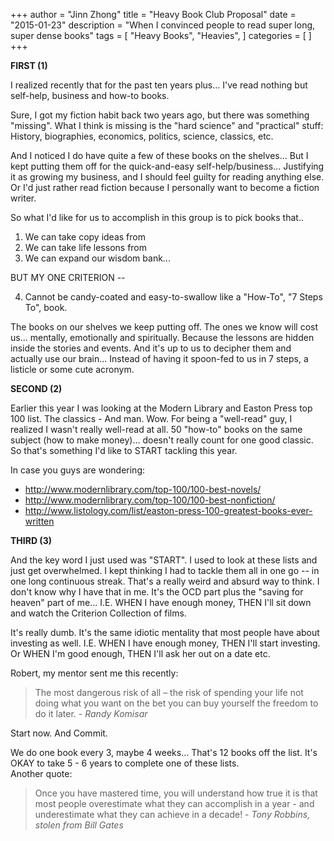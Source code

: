 +++
author = "Jinn Zhong"
title = "Heavy Book Club Proposal"
date = "2015-01-23"
description = "When I convinced people to read super long, super dense books"
tags = [
    "Heavy Books",
    "Heavies",
]
categories = [
]
+++

**FIRST (1)**

I realized recently that for the past ten years plus... I've read nothing but self-help, business and how-to books.  

Sure, I got my fiction habit back two years ago, but there was something "missing". What I think is missing is the "hard science" and "practical" stuff: History, biographies, economics, politics, science, classics, etc.  

And I noticed I do have quite a few of these books on the shelves... But I kept putting them off for the quick-and-easy self-help/business...  Justifying it as growing my business, and I should feel guilty for reading anything else. Or I'd just rather read fiction because I personally want to become a fiction writer.  

So what I'd like for us to accomplish in this group is to pick books that..  

1. We can take copy ideas from
2. We can take life lessons from
3. We can expand our wisdom bank... 

BUT MY ONE CRITERION --   

4. Cannot be candy-coated and easy-to-swallow like a "How-To", "7 Steps To", book.

The books on our shelves we keep putting off.  The ones we know will cost us... mentally, emotionally and spiritually. Because the lessons are hidden inside the stories and events. And it's up to us to decipher them and actually use our brain... Instead of having it spoon-fed to us in 7 steps, a listicle or some cute acronym.  

**SECOND (2)**

Earlier this year I was looking at the Modern Library and Easton Press top 100 list. The classics - And man. Wow. For being a "well-read" guy, I realized I wasn't really well-read at all. 50 "how-to" books on the same subject (how to make money)... doesn't really count for one good classic. So that's something I'd like to START tackling this year.  

In case you guys are wondering:

* http://www.modernlibrary.com/top-100/100-best-novels/
* http://www.modernlibrary.com/top-100/100-best-nonfiction/
* http://www.listology.com/list/easton-press-100-greatest-books-ever-written

**THIRD (3)**

And the key word I just used was "START". I used to look at these lists and just get overwhelmed. I kept thinking I had to tackle them all in one go  -- in one long continuous streak. That's a really weird and absurd way to think. I don't know why I have that in me. It's the OCD part plus the "saving for heaven" part of me... I.E. WHEN I have enough money, THEN I'll sit down and watch the Criterion Collection of films.  

It's really dumb. It's the same idiotic mentality that most people have about investing as well. I.E. WHEN I have enough money, THEN I'll start investing. Or WHEN I'm good enough, THEN I'll ask her out on a date etc.  

Robert, my mentor sent me this recently:  

> The most dangerous risk of all – the risk of spending your life not doing what you want on the bet you can buy yourself the freedom to do it later. - _Randy Komisar_

Start now. And Commit.

We do one book every 3, maybe 4 weeks... That's 12 books off the list. It's OKAY to take 5 - 6 years to complete one of these lists.  
Another quote:

> Once you have mastered time, you will understand how true it is that most people overestimate what they can accomplish in a year - and underestimate what they can achieve in a decade! - _Tony Robbins, stolen from Bill Gates_
